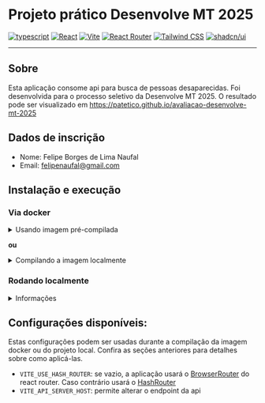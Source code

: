 # Projeto prático Desenvolve MT 2025

[![typescript](https://img.shields.io/badge/typescript-v5-2f74c0?logo=typescript)](https://www.typescriptlang.org/)
[![React](https://img.shields.io/badge/React-v19-58c4dc.svg?logo=react)](https://reactjs.org/)
[![Vite](https://img.shields.io/badge/Vite-v7-646cff.svg?logo=vite)](https://vitejs.dev/)
[![React Router](https://img.shields.io/badge/React%20Router-v7-121212?logo=reactrouter)](https://reactrouter.com)
[![Tailwind CSS](https://img.shields.io/badge/Tailwind_CSS-v4-00bcff.svg?logo=tailwindcss)](https://tailwindcss.com/)
[![shadcn/ui](https://img.shields.io/badge/shadcn%2Fui-v3-0a0a0a?logo=shadcnui)](https://ui.shadcn.com/)

---

## Sobre

Esta aplicação consome api para busca de pessoas desaparecidas. Foi desenvolvida para o processo seletivo da Desenvolve
MT 2025. O resultado pode ser visualizado em https://patetico.github.io/avaliacao-desenvolve-mt-2025

## Dados de inscrição

- Nome: Felipe Borges de Lima Naufal
- Email: felipenaufal@gmail.com

## Instalação e execução

### Via docker

<details>
<summary>Usando imagem pré-compilada</summary>

```bash
# Obtenha o container através do ghcr
docker pull ghcr.io/patetico/avaliacao-desenvolve-mt-2025:latest

# Rode o container bindando a porta `80` para uma porta local
docker run -p 8080:80 ghcr.io/patetico/avaliacao-desenvolve-mt-2025
```

A página estará disponível na url `http://localhost:8080`

> ❗ Nota: esta opção **não** permite o uso das configurações [listadas abaixo](#configurações-disponíveis)
</details>

**ou**

<details>
<summary>Compilando a imagem localmente</summary>

```bash
# Clone o projeto
git clone https://github.com/patetico/avaliacao-desenvolve-mt-2025.git

# Construa a imagem
docker build . -t avaliacao-desenvolve-mt-2025

# Rode o container bindando a porta `80` para uma porta local
docker run -p 8080:80 avaliacao-desenvolve-mt-2025
```

A página estará disponível na url `http://localhost:8080`

A imagem também pode ser compilada usando umas das [configurações disponíveis](#configurações-disponíveis) editando o
arquivo `.env` ou diretamente pela linha de comando:

```bash
docker build . -t avaliacao-desenvolve-mt-2025 --build-arg VITE_USE_HASH_ROUTER=true --build-arg VITE_API_SERVER_HOST="http://localhost:3000/" 
```

</details>

### Rodando localmente

<details>
<summary>Informações</summary>

Ferramentas recomendadas:

- [Node.js v24](https://nodejs.org/en/download)
- [pnpm v10](https://pnpm.io/installation)

```bash
# Clone o projeto
git clone https://github.com/patetico/avaliacao-desenvolve-mt-2025.git

# Instale as dependências
pnpm install --frozen-lockfile

# Compile a versão de produção
pnpm run build

# Execute o comando para servir a aplicação
pnpm run preview
```

A página estará disponível na url `http://localhost:4173`

Também é possível rodar a aplicação alterando uma das [configurações disponíveis](#configurações-disponíveis) editando o
arquivo `.env` ou diretamente pela linha de comando:

```bash
VITE_USE_HASH_ROUTER=true VITE_API_SERVER_HOST="http://localhost:3000/" pnpm run build
```

</details>

## Configurações disponíveis:

Estas configurações podem ser usadas durante a compilação da imagem docker ou do projeto local. Confira as seções
anteriores para detalhes sobre como aplicá-las.

- `VITE_USE_HASH_ROUTER`: se vazio, a aplicação usará
  o [BrowserRouter](https://reactrouter.com/api/data-routers/createBrowserRouter) do react router. Caso contrário usará
  o [HashRouter](https://reactrouter.com/api/data-routers/createHashRouter)
- `VITE_API_SERVER_HOST`: permite alterar o endpoint da api
